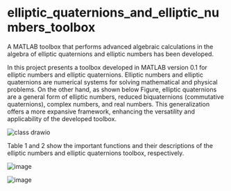 # elliptic_quaternions_and_elliptic_numbers_toolbox
A MATLAB toolbox that performs advanced algebraic calculations in the algebra of elliptic quaternions and elliptic numbers has been developed.

In this project presents a toolbox developed in MATLAB version 0.1 for elliptic numbers and elliptic quaternions. Elliptic numbers and elliptic quaternions are numerical systems for solving mathematical and physical problems. On the other hand, as shown below Figure, elliptic quaternions are a general form of elliptic numbers, reduced biquaternions (commutative quaternions), complex numbers, and real numbers. This generalization offers a more expansive framework, enhancing the versatility and applicability of the developed toolbox.

![class drawio](https://github.com/user-attachments/assets/afece45f-ad78-4926-a08e-1a863120ae2c)

Table 1 and 2 show the important functions and their descriptions of the elliptic numbers and elliptic quaternions toolbox, respectively.

![image](https://github.com/user-attachments/assets/e1b7ffc2-1e40-4fe2-a83a-c51f5cc8ee8c)

![image](https://github.com/user-attachments/assets/e6984667-df52-4a36-91d4-d4eed8117a55)
